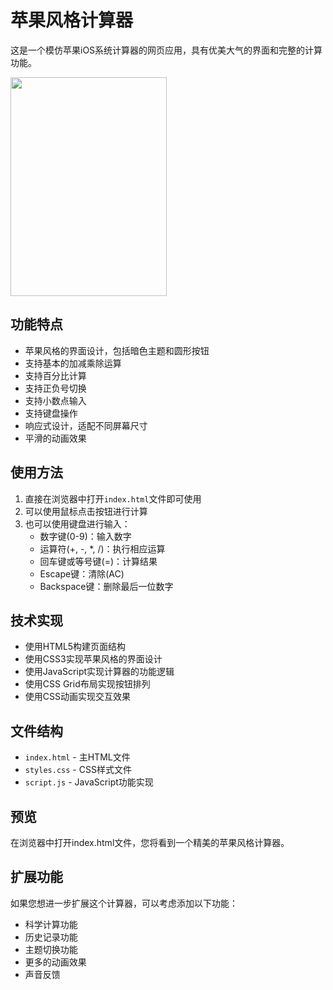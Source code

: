 # 苹果风格计算器

这是一个模仿苹果iOS系统计算器的网页应用，具有优美大气的界面和完整的计算功能。

<img src="https://github.com/user-attachments/assets/ca10efbc-f45a-4979-b3e8-06c4903df899" width="250" height="350" />

## 功能特点

- 苹果风格的界面设计，包括暗色主题和圆形按钮
- 支持基本的加减乘除运算
- 支持百分比计算
- 支持正负号切换
- 支持小数点输入
- 支持键盘操作
- 响应式设计，适配不同屏幕尺寸
- 平滑的动画效果

## 使用方法

1. 直接在浏览器中打开`index.html`文件即可使用
2. 可以使用鼠标点击按钮进行计算
3. 也可以使用键盘进行输入：
   - 数字键(0-9)：输入数字
   - 运算符(+, -, *, /)：执行相应运算
   - 回车键或等号键(=)：计算结果
   - Escape键：清除(AC)
   - Backspace键：删除最后一位数字

## 技术实现

- 使用HTML5构建页面结构
- 使用CSS3实现苹果风格的界面设计
- 使用JavaScript实现计算器的功能逻辑
- 使用CSS Grid布局实现按钮排列
- 使用CSS动画实现交互效果

## 文件结构

- `index.html` - 主HTML文件
- `styles.css` - CSS样式文件
- `script.js` - JavaScript功能实现

## 预览

在浏览器中打开index.html文件，您将看到一个精美的苹果风格计算器。

## 扩展功能

如果您想进一步扩展这个计算器，可以考虑添加以下功能：

- 科学计算功能
- 历史记录功能
- 主题切换功能
- 更多的动画效果
- 声音反馈 
